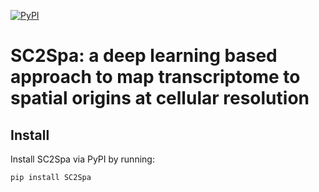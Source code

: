 [![PyPI](https://img.shields.io/pypi/v/SC2Spa?logo=PyPI)](https://pypi.org/project/SC2Spa)

SC2Spa: a deep learning based approach to map transcriptome to spatial origins at cellular resolution
====================================================================================

## Install
Install SC2Spa via PyPI by running:
```
pip install SC2Spa
```
